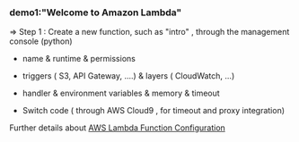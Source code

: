 ### demo1:"Welcome to Amazon Lambda"

=> Step 1 : Create a new function, such as "intro" , through the management console (python)

- name & runtime & permissions

- triggers ( S3, API Gateway, ....) & layers ( CloudWatch, ...)

- handler & environment variables & memory & timeout

- Switch code ( through AWS Cloud9 , for timeout and proxy integration)

Further details about [AWS Lambda Function Configuration](https://docs.aws.amazon.com/lambda/latest/dg/resource-model.html)
